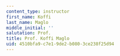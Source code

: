 ```yaml
---
content_type: instructor
first_name: Koffi
last_name: Maglo
middle_initial: ''
salutation: Prof.
title: Prof. Koffi Maglo
uid: 4510bfa9-c7e1-9de2-b080-3ce238f25d94
---
```


